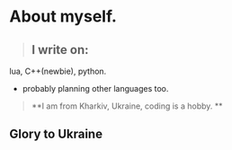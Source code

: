 # About myself.
> ## I write on: 

lua,   C++(newbie), python.
- probably planning other languages too.

> **I am from Kharkiv, Ukraine, coding is a hobby. **
## Glory to Ukraine

<!---
Freziyt223/Freziyt223 is a ✨ special ✨ repository because its `README.md` (this file) appears on your GitHub profile.
You can click the Preview link to take a look at your changes.
--->
